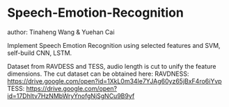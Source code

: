 # Speech-Emotion-Recognition
author: Tinaheng Wang & Yuehan Cai

Implement Speech Emotion Recognition using selected features and SVM, self-build CNN, LSTM.

Dataset from RAVDESS and TESS, audio length is cut to unify the feature dimensions.
The cut dataset can be obtained here:
RAVDNESS: https://drive.google.com/open?id=1XkL0m34le7YJAg60yz65jBxF4ro6iYvp
TESS: https://drive.google.com/open?id=17Dhltv7HzNMbWryYnofgNjSgNCu9B9yf
